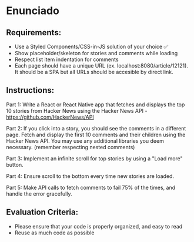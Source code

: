 # Enunciado

## Requirements:
- Use a Styled Components/CSS-in-JS solution of your choice ✅ 
- Show placeholder/skeleton for stories and comments while loading 
- Respect list item indentation for comments 
- Each page should have a unique URL (ex. localhost:8080/article/12121). It should be a SPA but all URLs should be accesible by direct link. 

## Instructions:

Part 1: Write a React or React Native app that fetches and displays the top 10 stories from Hacker News using the Hacker News API - https://github.com/HackerNews/API 

Part 2: If you click into a story, you should see the comments in a different page.
Fetch and display the first 10 comments and their children using the Hacker News API.
You may use any additional libraries you deem necessary. (remember respecting nested comments)

Part 3: Implement an infinite scroll for top stories by using a "Load more" button.

Part 4: Ensure scroll to the bottom every time new stories are loaded.

Part 5: Make API calls to fetch comments to fail 75% of the times, and handle the error gracefully.

## Evaluation Criteria:

- Please ensure that your code is properly organized, and easy to read
- Reuse as much code as possible